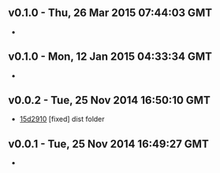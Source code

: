 v0.1.0 - Thu, 26 Mar 2015 07:44:03 GMT
--------------------------------------

- 


v0.1.0 - Mon, 12 Jan 2015 04:33:34 GMT
--------------------------------------

- 


v0.0.2 - Tue, 25 Nov 2014 16:50:10 GMT
--------------------------------------

- [15d2910](../../commit/15d2910) [fixed] dist folder


v0.0.1 - Tue, 25 Nov 2014 16:49:27 GMT
--------------------------------------

- 


